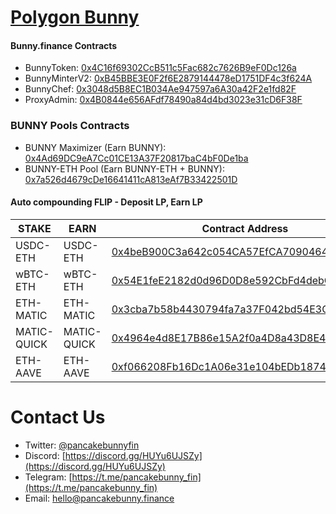# [Polygon Bunny](https://polygon.pancakebunny.finance)

#### Bunny.finance Contracts
- BunnyToken: [0x4C16f69302CcB511c5Fac682c7626B9eF0Dc126a](https://polygonscan.com/address/0x4C16f69302CcB511c5Fac682c7626B9eF0Dc126a)
- BunnyMinterV2: [0xB45BBE3E0F2f6E2879144478eD1751DF4c3f624A](https://polygonscan.com/address/)
- BunnyChef: [0x3048d5B8EC1B034Ae947597a6A30a42F2e1fd82F](https://polygonscan.com/address/)
- ProxyAdmin: [0x4B0844e656AFdf78490a84d4bd3023e31cD6F38F](https://polygonscan.com/address/)

### BUNNY Pools Contracts
- BUNNY Maximizer (Earn BUNNY): [0x4Ad69DC9eA7Cc01CE13A37F20817baC4bF0De1ba](https://polygonscan.com/address/0x4Ad69DC9eA7Cc01CE13A37F20817baC4bF0De1ba)
- BUNNY-ETH Pool (Earn BUNNY-ETH + BUNNY): [0x7a526d4679cDe16641411cA813eAf7B33422501D](https://polygonscan.com/address/0x7a526d4679cDe16641411cA813eAf7B33422501D)


#### Auto compounding FLIP - Deposit LP, Earn LP
| STAKE | EARN |     Contract Address |
|------|-----|--------------|
| USDC-ETH | USDC-ETH | [0x4beB900C3a642c054CA57EfCA7090464082e904F](https://polygonscan.com/address/0x4beB900C3a642c054CA57EfCA7090464082e904F)|
| wBTC-ETH | wBTC-ETH | [0x54E1feE2182d0d96D0D8e592CbFd4debC8EEf7Df](https://polygonscan.com/address/0x54E1feE2182d0d96D0D8e592CbFd4debC8EEf7Df)|
| ETH-MATIC | ETH-MATIC | [0x3cba7b58b4430794fa7a37F042bd54E3C2A351A8](https://polygonscan.com/address/0x3cba7b58b4430794fa7a37F042bd54E3C2A351A8)|
| MATIC-QUICK | MATIC-QUICK | [0x4964e4d8E17B86e15A2f0a4D8a43D8E4AbeC3E78](https://polygonscan.com/address/0x4964e4d8E17B86e15A2f0a4D8a43D8E4AbeC3E78)|
| ETH-AAVE | ETH-AAVE | [0xf066208Fb16Dc1A06e31e104bEDb187468206a92](https://polygonscan.com/address/0xf066208Fb16Dc1A06e31e104bEDb187468206a92)|


# Contact Us
- Twitter: [@pancakebunnyfin](https://twitter.com/pancakebunnyfin)
- Discord: [https://discord.gg/HUYu6UJSZy](https://discord.gg/HUYu6UJSZy)
- Telegram: [https://t.me/pancakebunny_fin](https://t.me/pancakebunny_fin)
- Email: [hello@pancakebunny.finance](mailto:hello@pancakebunny.finance)
